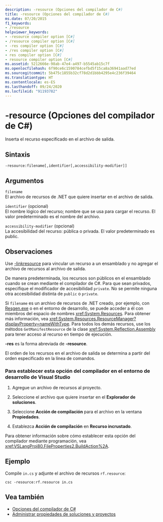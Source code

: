 ```yaml
---
description: -resource (Opciones del compilador de C#)
title: -resource (Opciones del compilador de C#)
ms.date: 07/20/2015
f1_keywords:
- /resource
helpviewer_keywords:
- -resource compiler option [C#]
- /resource compiler option [C#]
- -res compiler option [C#]
- /res compiler option [C#]
- res compiler option [C#]
- resource compiler option [C#]
ms.assetid: 5212666e-98ab-47e4-a497-b5545ab15c7f
ms.openlocfilehash: 6f90ce6c1590784cefbd5f15ca8a36941aad77ed
ms.sourcegitcommit: 5b475c1855b32cf78d2d1bbb4295e4c236f39464
ms.translationtype: HT
ms.contentlocale: es-ES
ms.lasthandoff: 09/24/2020
ms.locfileid: "91193782"
---
```

# <a name="-resource-c-compiler-options"></a>-resource (Opciones del compilador de C#)

Inserta el recurso especificado en el archivo de salida.  
  
## <a name="syntax"></a>Sintaxis  
  
```console  
-resource:filename[,identifier[,accessibility-modifier]]  
```  
  
## <a name="arguments"></a>Argumentos  

 `filename`  
 El archivo de recursos de .NET que quiere insertar en el archivo de salida.  
  
 `identifier` (opcional)  
 El nombre lógico del recurso; nombre que se usa para cargar el recurso. El valor predeterminado es el nombre del archivo.  
  
 `accessibility-modifier` (opcional)  
 La accesibilidad del recurso: pública o privada. El valor predeterminado es public.  
  
## <a name="remarks"></a>Observaciones  

 Use [-linkresource](./linkresource-compiler-option.md) para vincular un recurso a un ensamblado y no agregar el archivo de recursos al archivo de salida.  
  
 De manera predeterminada, los recursos son públicos en el ensamblado cuando se crean mediante el compilador de C#. Para que sean privados, especifique el modificador de accesibilidad `private`. No se permite ninguna otra accesibilidad distinta de `public` o `private`.  
  
 Si `filename` es un archivo de recursos de .NET creado, por ejemplo, con [Resgen.exe](../../../framework/tools/resgen-exe-resource-file-generator.md) o en el entorno de desarrollo, se puede acceder a él con miembros del espacio de nombres <xref:System.Resources>. Para obtener más información, vea <xref:System.Resources.ResourceManager?displayProperty=nameWithType>. Para todos los demás recursos, use los métodos `GetManifestResource` de la clase <xref:System.Reflection.Assembly> para tener acceso al recurso en tiempo de ejecución.  
  
 **-res** es la forma abreviada de **-resource**.  
  
 El orden de los recursos en el archivo de salida se determina a partir del orden especificado en la línea de comandos.  
  
### <a name="to-set-this-compiler-option-in-the-visual-studio-development-environment"></a>Para establecer esta opción del compilador en el entorno de desarrollo de Visual Studio  
  
1. Agregue un archivo de recursos al proyecto.  
  
2. Seleccione el archivo que quiere insertar en el **Explorador de soluciones**.  
  
3. Seleccione **Acción de compilación** para el archivo en la ventana **Propiedades**.  
  
4. Establezca **Acción de compilación** en **Recurso incrustado**.  
  
 Para obtener información sobre cómo establecer esta opción del compilador mediante programación, vea <xref:VSLangProj80.FileProperties2.BuildAction%2A>.  
  
## <a name="example"></a>Ejemplo  

 Compile `in.cs` y adjunte el archivo de recursos `rf.resource`:  
  
```console  
csc -resource:rf.resource in.cs  
```  
  
## <a name="see-also"></a>Vea también

- [Opciones del compilador de C#](./index.md)
- [Administrar propiedades de soluciones y proyectos](/visualstudio/ide/managing-project-and-solution-properties)
